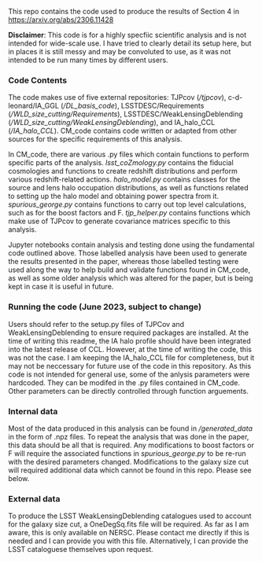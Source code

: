 This repo contains the code used to produce the results of Section 4 in https://arxiv.org/abs/2306.11428

**Disclaimer**: This code is for a highly specfiic scientific analysis and is not intended for wide-scale use. 
I have tried to clearly detail its setup here, but in places it is still messy and may be convoluted to use, as it was not
intended to be run many times by different users.

### Code Contents

The code makes use of five external repositories: TJPcov (*/tjpcov*), c-d-leonard/IA_GGL (*/DL_basis_code*), LSSTDESC/Requirements (*/WLD_size_cutting/Requirements*), 
LSSTDESC/WeakLensingDeblending (*/WLD_size_cutting/WeakLensingDeblending*), and IA_halo_CCL (*/IA_halo_CCL*). CM_code contains code written or adapted from other sources for the specific
requirements of this analysis.

In CM_code, there are various .py files which contain functions to perform specific parts of the analysis. *lsst_coZmology.py* contains the fiducial cosmologies
and functions to create redshift distributions and perform various redshift-related actions. *halo_model.py* contains classes for the source and lens halo occupation
distributions, as well as functions related to setting up the halo model and obtaining power spectra from it. *spurious_george.py* contains functions to carry out
top level calculations, such as for the boost factors and F. *tjp_helper.py* contains functions which make use of TJPcov to generate covariance matrices specific
to this analysis.

Jupyter notebooks contain analysis and testing done using the fundamental code outlined above. Those labelled analysis have been used to generate the results presented in the
paper, whereas those labelled testing were used along the way to help build and validate functions found in CM_code, as well as some older analysis which was altered for the
paper, but is being kept in case it is useful in future.

### Running the code (June 2023, subject to change)

Users should refer to the setup.py files of TJPCov and WeakLensingDeblending to ensure required packages are installed. At the time of writing this readme, the IA halo profile should have been
integrated into the latest release of CCL. However, at the time of writing the code, this was not the case. I am keeping the IA_halo_CCL file for completeness, but it may not be neccessary for
future use of the code in this repository. As this code is not intended for general use, some of the anlysis parameters were hardcoded. They can be modifed in the .py files contained in CM_code. Other
parameters can be directly controlled through function arguements.

### Internal data

Most of the data produced in this analysis can be found in */generated_data* in the form of .npz files. To repeat the analysis that was done in the paper, this data should be all
that is required. Any modifications to boost factors or F will require the associated functions in *spurious_george.py* to be re-run with the desired parameters changed. Modifications to the
galaxy size cut will required additional data which cannot be found in this repo. Please see below.

### External data

To produce the LSST WeakLensingDeblending catalogues used to account for the galaxy size cut, a OneDegSq.fits file will be required.
As far as I am aware, this is only available on NERSC. Please contact me directly if this is needed and I can provide you with this file. Alternatively, 
I can provide the LSST cataloguese themselves upon request.


